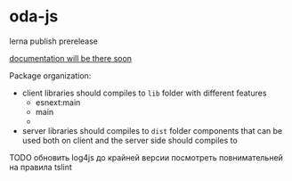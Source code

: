 # oda-js

lerna publish prerelease

[documentation will be there soon](https://oda-js.github.io/oda-js-documentation/)

Package organization:

- client libraries should compiles to `lib` folder with different features
  - esnext:main
  - main
  -
- server libraries should compiles to `dist` folder
  components that can be used both on client and the server side should compiles to

TODO
обновить log4js до крайней версии
посмотреть повнимательней на правила tslint
